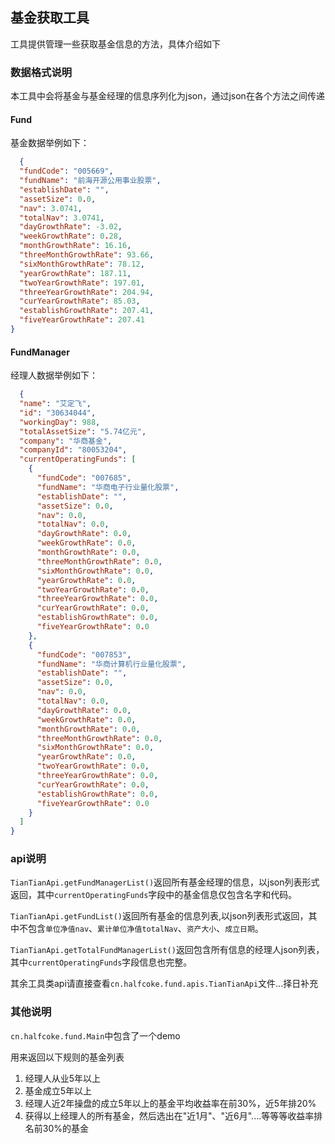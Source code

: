 ## 基金获取工具

工具提供管理一些获取基金信息的方法，具体介绍如下

### 数据格式说明

本工具中会将基金与基金经理的信息序列化为json，通过json在各个方法之间传递

#### Fund

基金数据举例如下：

```json
  {
  "fundCode": "005669",
  "fundName": "前海开源公用事业股票",
  "establishDate": "",
  "assetSize": 0.0,
  "nav": 3.0741,
  "totalNav": 3.0741,
  "dayGrowthRate": -3.02,
  "weekGrowthRate": 0.28,
  "monthGrowthRate": 16.16,
  "threeMonthGrowthRate": 93.66,
  "sixMonthGrowthRate": 78.12,
  "yearGrowthRate": 187.11,
  "twoYearGrowthRate": 197.01,
  "threeYearGrowthRate": 204.94,
  "curYearGrowthRate": 85.03,
  "establishGrowthRate": 207.41,
  "fiveYearGrowthRate": 207.41
}
```

#### FundManager

经理人数据举例如下：

```json
  {
  "name": "艾定飞",
  "id": "30634044",
  "workingDay": 988,
  "totalAssetSize": "5.74亿元",
  "company": "华商基金",
  "companyId": "80053204",
  "currentOperatingFunds": [
    {
      "fundCode": "007685",
      "fundName": "华商电子行业量化股票",
      "establishDate": "",
      "assetSize": 0.0,
      "nav": 0.0,
      "totalNav": 0.0,
      "dayGrowthRate": 0.0,
      "weekGrowthRate": 0.0,
      "monthGrowthRate": 0.0,
      "threeMonthGrowthRate": 0.0,
      "sixMonthGrowthRate": 0.0,
      "yearGrowthRate": 0.0,
      "twoYearGrowthRate": 0.0,
      "threeYearGrowthRate": 0.0,
      "curYearGrowthRate": 0.0,
      "establishGrowthRate": 0.0,
      "fiveYearGrowthRate": 0.0
    },
    {
      "fundCode": "007853",
      "fundName": "华商计算机行业量化股票",
      "establishDate": "",
      "assetSize": 0.0,
      "nav": 0.0,
      "totalNav": 0.0,
      "dayGrowthRate": 0.0,
      "weekGrowthRate": 0.0,
      "monthGrowthRate": 0.0,
      "threeMonthGrowthRate": 0.0,
      "sixMonthGrowthRate": 0.0,
      "yearGrowthRate": 0.0,
      "twoYearGrowthRate": 0.0,
      "threeYearGrowthRate": 0.0,
      "curYearGrowthRate": 0.0,
      "establishGrowthRate": 0.0,
      "fiveYearGrowthRate": 0.0
    }
  ]
}
```

### api说明

`TianTianApi.getFundManagerList()`返回所有基金经理的信息，以json列表形式返回，其中`currentOperatingFunds`字段中的基金信息仅包含名字和代码。

`TianTianApi.getFundList()`返回所有基金的信息列表,以json列表形式返回，其中不包含`单位净值nav`、`累计单位净值totalNav`、`资产大小`、`成立日期`。

`TianTianApi.getTotalFundManagerList()`返回包含所有信息的经理人json列表，其中`currentOperatingFunds`字段信息也完整。

其余工具类api请直接查看`cn.halfcoke.fund.apis.TianTianApi`文件...择日补充

### 其他说明

`cn.halfcoke.fund.Main`中包含了一个demo

用来返回以下规则的基金列表

1. 经理人从业5年以上
2. 基金成立5年以上
3. 经理人近2年操盘的成立5年以上的基金平均收益率在前30%，近5年排20%
4. 获得以上经理人的所有基金，然后选出在"近1月"、"近6月"....等等等收益率排名前30%的基金
